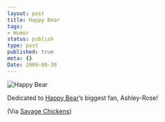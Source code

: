 ```yaml
---
layout: post
title: Happy Bear
tags:
- Humor
status: publish
type: post
published: true
meta: {}
Date: 2009-09-30
---
```


![Happy Bear](http://www.savagechickens.com/images/chickenhappybear2.jpg) 

Dedicated to [Happy Bear](http://www.savagechickens.com/tag/happy-bear)’s biggest fan, Ashley-Rose!

(Via [Savage Chickens](http://www.savagechickens.com/</a>.))
